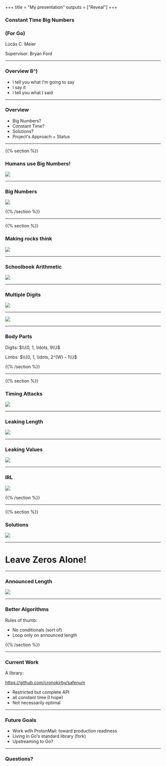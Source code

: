 +++
title = "My presentation"
outputs = ["Reveal"]
+++

### Constant Time Big Numbers
### (For Go)

Lúcás C. Meier

Supervisor: Bryan Ford

--- 

### Overview 8^)

- I tell you what I'm going to say
- I say it
- I tell you what I said

---

### Overview

- Big Numbers?
- Constant Time?
- Solutions?
- Project's Approach + Status

---

{{% section %}}

### Humans use Big Numbers!

![](res/5.png)

---
### Big Numbers

![](res/1.png)

{{% /section %}}

---

{{% section %}}


### Making rocks think

![](res/4.jpg)

---


### Schoolbook Arithmetic

![](res/6.png)


---

### Multiple Digits

![](res/7.png)


---

![](res/17.png)

---

### Body Parts

Digits: $\\{0, 1, \ldots, 9\\}$

Limbs: $\\{0, 1, \ldots, 2^{W} - 1\\}$

{{% /section %}}

---

{{% section %}}

### Timing Attacks

![](res/9.png)

---

### Leaking Length

![](res/18.png)

---

### Leaking Values

![](res/10.png)

---

### IRL
![](res/13.png)


{{% /section %}}

---

{{% section %}}

### Solutions

![](res/15.png)

---

# Leave Zeros Alone!

---

### Announced Length

![](res/16.png)

---

### Better Algorithms

Rules of thumb:

- No conditionals (sort of)
- Loop only on announced length

{{% /section %}}

---

### Current Work

A library:

https://github.com/cronokirby/safenum

- Restricted but complete API
- all constant time (I hope)
- Not necessarily optimal

---

### Future Goals

- Work with ProtonMail: toward production readiness
- Living in Go's standard library (fork)
- Upstreaming to Go?

---

### Questions?

